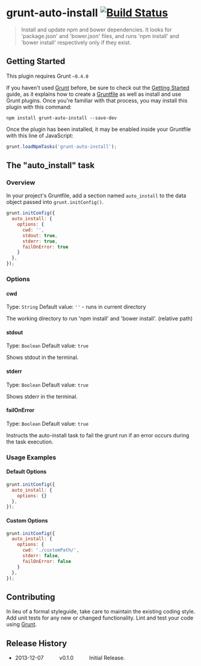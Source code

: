 # grunt-auto-install [![Build Status](https://travis-ci.org/Manabu-GT/grunt-auto-install.png?branch=master)](https://travis-ci.org/Manabu-GT/grunt-auto-install)

> Install and update npm and bower dependencies.
> It looks for 'package.json' and 'bower.json' files, and runs 'npm install' and 'bower install' respectively only if they exist.

## Getting Started
This plugin requires Grunt `~0.4.0`

If you haven't used [Grunt](http://gruntjs.com/) before, be sure to check out the [Getting Started](http://gruntjs.com/getting-started) guide, as it explains how to create a [Gruntfile](http://gruntjs.com/sample-gruntfile) as well as install and use Grunt plugins. Once you're familiar with that process, you may install this plugin with this command:

```shell
npm install grunt-auto-install --save-dev
```

Once the plugin has been installed, it may be enabled inside your Gruntfile with this line of JavaScript:

```js
grunt.loadNpmTasks('grunt-auto-install');
```

## The "auto_install" task

### Overview
In your project's Gruntfile, add a section named `auto_install` to the data object passed into `grunt.initConfig()`.

```js
grunt.initConfig({
  auto_install: {
    options: {
      cwd: '',
      stdout: true,
      stderr: true,
      failOnError: true
    }
  },
});
```

### Options

#### cwd
Type: `String`
Default value: `''` - runs in current directory

The working directory to run 'npm install' and 'bower install'. (relative path)

#### stdout
Type: `Boolean`
Default value: `true`

Shows stdout in the terminal.

#### stderr
Type: `Boolean`
Default value: `true`

Shows stderr in the terminal.

#### failOnError
Type: `Boolean`
Default value: `true`

Instructs the auto-install task to fail the grunt run if an error occurs during the task execution.

### Usage Examples

#### Default Options

```js
grunt.initConfig({
  auto_install: {
    options: {}
  },
});
```

#### Custom Options

```js
grunt.initConfig({
  auto_install: {
    options: {
      cwd: './customPath/',
      stderr: false,
      failOnError: false
    }
  },
});
```

## Contributing
In lieu of a formal styleguide, take care to maintain the existing coding style. Add unit tests for any new or changed functionality. Lint and test your code using [Grunt](http://gruntjs.com/).

## Release History
 * 2013-12-07   v0.1.0   Initial Release.